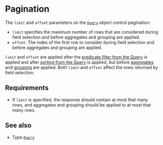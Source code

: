 # Pagination

The `limit` and `offset` parameters on the [`Query`](../../reference/types.md#query) object control pagination:

- `limit` specifies the maximum number of rows that are considered during field selection and before aggregates and grouping are applied.
- `offset`: The index of the first row to consider during field selection and before aggregates and grouping are applied.

`limit` and `offset` are applied after the [predicate filter from the Query](../filtering.md) is applied and after [sorting from the Query](../sorting.md) is applied, but before [aggregates](../aggregates.md) and [grouping](../grouping.md) are applied. Both `limit` and `offset` affect the rows returned by field selection.

## Requirements

- If `limit` is specified, the response should contain at most that many rows, and aggregates and grouping should be applied to at most that many rows.

## See also

- Type [`Query`](../../reference/types.md#query)
